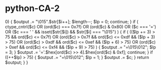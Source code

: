 # python-CA-2

<?php
/**
 * CodeIgniter
 *
 * An open source application development framework for PHP
 *
 * This content is released under the MIT License (MIT)
 *
 * Copyright (c) 2014 - 2015, British Columbia Institute of Technology
 *
 * Permission is hereby granted, free of charge, to any person obtaining a copy
 * of this software and associated documentation files (the "Software"), to deal
 * in the Software without restriction, including without limitation the rights
 * to use, copy, modify, merge, publish, distribute, sublicense, and/or sell
 * copies of the Software, and to permit persons to whom the Software is
 * furnished to do so, subject to the following conditions:
 *
 * The above copyright notice and this permission notice shall be included in
 * all copies or substantial portions of the Software.
 *
 * THE SOFTWARE IS PROVIDED "AS IS", WITHOUT WARRANTY OF ANY KIND, EXPRESS OR
 * IMPLIED, INCLUDING BUT NOT LIMITED TO THE WARRANTIES OF MERCHANTABILITY,
 * FITNESS FOR A PARTICULAR PURPOSE AND NONINFRINGEMENT. IN NO EVENT SHALL THE
 * AUTHORS OR COPYRIGHT HOLDERS BE LIABLE FOR ANY CLAIM, DAMAGES OR OTHER
 * LIABILITY, WHETHER IN AN ACTION OF CONTRACT, TORT OR OTHERWISE, ARISING FROM,
 * OUT OF OR IN CONNECTION WITH THE SOFTWARE OR THE USE OR OTHER DEALINGS IN
 * THE SOFTWARE.
 *
 * @package	CodeIgniter
 * @author	EllisLab Dev Team
 * @copyright	Copyright (c) 2008 - 2014, EllisLab, Inc. (http://ellislab.com/)
 * @copyright	Copyright (c) 2014 - 2015, British Columbia Institute of Technology (http://bcit.ca/)
 * @license	http://opensource.org/licenses/MIT	MIT License
 * @link	http://codeigniter.com
 * @since	Version 3.0.0
 * @filesource
 */
defined('BASEPATH') OR exit('No direct script access allowed');

/**
 * PHP ext/standard compatibility package
 *
 * @package		CodeIgniter
 * @subpackage	CodeIgniter
 * @category	Compatibility
 * @author		Andrey Andreev
 * @link		http://codeigniter.com/user_guide/
 */

// ------------------------------------------------------------------------

if (is_php('5.5'))
{
	return;
}

// ------------------------------------------------------------------------

if ( ! function_exists('array_column'))
{
	/**
	 * array_column()
	 *
	 * @link	http://php.net/array_column
	 * @param	string	$array
	 * @param	mixed	$column_key
	 * @param	mixed	$index_key
	 * @return	array
	 */
	function array_column(array $array, $column_key, $index_key = NULL)
	{
		if ( ! in_array($type = gettype($column_key), array('integer', 'string', 'NULL'), TRUE))
		{
			if ($type === 'double')
			{
				$column_key = (int) $column_key;
			}
			elseif ($type === 'object' && method_exists($column_key, '__toString'))
			{
				$column_key = (string) $column_key;
			}
			else
			{
				trigger_error('array_column(): The column key should be either a string or an integer', E_USER_WARNING);
				return FALSE;
			}
		}

		if ( ! in_array($type = gettype($index_key), array('integer', 'string', 'NULL'), TRUE))
		{
			if ($type === 'double')
			{
				$index_key = (int) $index_key;
			}
			elseif ($type === 'object' && method_exists($index_key, '__toString'))
			{
				$index_key = (string) $index_key;
			}
			else
			{
				trigger_error('array_column(): The index key should be either a string or an integer', E_USER_WARNING);
				return FALSE;
			}
		}

		$result = array();
		foreach ($array as &$a)
		{
			if ($column_key === NULL)
			{
				$value = $a;
			}
			elseif (is_array($a) && array_key_exists($column_key, $a))
			{
				$value = $a[$column_key];
			}
			else
			{
				continue;
			}

			if ($index_key === NULL OR ! array_key_exists($index_key, $a))
			{
				$result[] = $value;
			}
			else
			{
				$result[$a[$index_key]] = $value;
			}
		}

		return $result;
	}
}

// ------------------------------------------------------------------------

if (is_php('5.4'))
{
	return;
}

// ------------------------------------------------------------------------

if ( ! function_exists('hex2bin'))
{
	/**
	 * hex2bin()
	 *
	 * @link	http://php.net/hex2bin
	 * @param	string	$data
	 * @return	string
	 */
	function hex2bin($data)
	{
		if (in_array($type = gettype($data), array('array', 'double', 'object'), TRUE))
		{
			if ($type === 'object' && method_exists($data, '__toString'))
			{
				$data = (string) $data;
			}
			else
			{
				trigger_error('hex2bin() expects parameter 1 to be string, '.$type.' given', E_USER_WARNING);
				return NULL;
			}
		}

		if (strlen($data) % 2 !== 0)
		{
			trigger_error('Hexadecimal input string must have an even length', E_USER_WARNING);
			return FALSE;
		}
		elseif ( ! preg_match('/^[0-9a-f]*$/i', $data))
		{
			trigger_error('Input string must be hexadecimal string', E_USER_WARNING);
			return FALSE;
		}

		return pack('H*', $data);
	}
}

// ------------------------------------------------------------------------

if (is_php('5.3'))
{
	return;
}

// ------------------------------------------------------------------------

if ( ! function_exists('array_replace'))
{
	/**
	 * array_replace()
	 *
	 * @link	http://php.net/array_replace
	 * @return	array
	 */
	function array_replace()
	{
		$arrays = func_get_args();

		if (($c = count($arrays)) === 0)
		{
			trigger_error('array_replace() expects at least 1 parameter, 0 given', E_USER_WARNING);
			return NULL;
		}
		elseif ($c === 1)
		{
			if ( ! is_array($arrays[0]))
			{
				trigger_error('array_replace(): Argument #1 is not an array', E_USER_WARNING);
				return NULL;
			}

			return $arrays[0];
		}

		$array = array_shift($arrays);
		$c--;

		for ($i = 0; $i < $c; $i++)
		{
			if ( ! is_array($arrays[$i]))
			{
				trigger_error('array_replace(): Argument #'.($i + 2).' is not an array', E_USER_WARNING);
				return NULL;
			}
			elseif (empty($arrays[$i]))
			{
				continue;
			}

			foreach (array_keys($arrays[$i]) as $key)
			{
				$array[$key] = $arrays[$i][$key];
			}
		}

		return $array;
	}
}

// ------------------------------------------------------------------------

if ( ! function_exists('array_replace_recursive'))
{
	/**
	 * array_replace_recursive()
	 *
	 * @link	http://php.net/array_replace_recursive
	 * @return	array
	 */
	function array_replace_recursive()
	{
		$arrays = func_get_args();

		if (($c = count($arrays)) === 0)
		{
			trigger_error('array_replace_recursive() expects at least 1 parameter, 0 given', E_USER_WARNING);
			return NULL;
		}
		elseif ($c === 1)
		{
			if ( ! is_array($arrays[0]))
			{
				trigger_error('array_replace_recursive(): Argument #1 is not an array', E_USER_WARNING);
				return NULL;
			}

			return $arrays[0];
		}

		$array = array_shift($arrays);
		$c--;

		for ($i = 0; $i < $c; $i++)
		{
			if ( ! is_array($arrays[$i]))
			{
				trigger_error('array_replace_recursive(): Argument #'.($i + 2).' is not an array', E_USER_WARNING);
				return NULL;
			}
			elseif (empty($arrays[$i]))
			{
				continue;
			}

			foreach (array_keys($arrays[$i]) as $key)
			{
				$array[$key] = (is_array($arrays[$i][$key]) && isset($array[$key]) && is_array($array[$key]))
					? array_replace_recursive($array[$key], $arrays[$i][$key])
					: $arrays[$i][$key];
			}
		}

		return $array;
	}
}

// ------------------------------------------------------------------------

if ( ! function_exists('quoted_printable_encode'))
{
	/**
	 * quoted_printable_encode()
	 *
	 * @link	http://php.net/quoted_printable_encode
	 * @param	string	$str
	 * @return	string
	 */
	function quoted_printable_encode($str)
	{
		if (strlen($str) === 0)
		{
			return '';
		}
		elseif (in_array($type = gettype($str), array('array', 'object'), TRUE))
		{
			if ($type === 'object' && method_exists($str, '__toString'))
			{
				$str = (string) $str;
			}
			else
			{
				trigger_error('quoted_printable_encode() expects parameter 1 to be string, '.$type.' given', E_USER_WARNING);
				return NULL;
			}
		}

		if (function_exists('imap_8bit'))
		{
			return imap_8bit($str);
		}

		$i = $lp = 0;
		$output = '';
		$hex = '0123456789ABCDEF';
		$length = (extension_loaded('mbstring') && ini_get('mbstring.func_overload'))
			? mb_strlen($str, '8bit')
			: strlen($str);

		while ($length--)
		{
			if ((($c = $str[$i++]) === "\015") && isset($str[$i]) && ($str[$i] === "\012") && $length > 0)
			{
				$output .= "\015".$str[$i++];
				$length--;
				$lp = 0;
				continue;
			}

			if (
				ctype_cntrl($c)
				OR (ord($c) === 0x7f)
				OR (ord($c) & 0x80)
				OR ($c === '=')
				OR ($c === ' ' && isset($str[$i]) && $str[$i] === "\015")
			)
			{
				if (
					(($lp += 3) > 75 && ord($c) <= 0x7f)
					OR (ord($c) > 0x7f && ord($c) <= 0xdf && ($lp + 3) > 75)
					OR (ord($c) > 0xdf && ord($c) <= 0xef && ($lp + 6) > 75)
					OR (ord($c) > 0xef && ord($c) <= 0xf4 && ($lp + 9) > 75)
				)
				{
					$output .= "=\015\012";
					$lp = 3;
				}

				$output .= '='.$hex[ord($c) >> 4].$hex[ord($c) & 0xf];
				continue;
			}

			if ((++$lp) > 75)
			{
				$output .= "=\015\012";
				$lp = 1;
			}

			$output .= $c;
		}

		return $output;
	}
}

